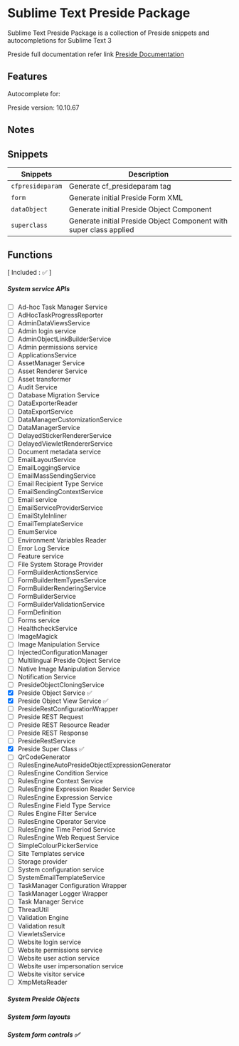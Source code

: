 # Sublime Text Preside Package
Sublime Text Preside Package is a collection of Preside snippets and autocompletions for Sublime Text 3

Preside full documentation refer link
[Preside Documentation](https://docs.preside.org)

## Features
Autocomplete for:

Preside version: 10.10.67

## Notes

## Snippets
| Snippets         | Description                  |
|------------------|------------------------------|
| `cfpresideparam` | Generate cf_presideparam tag |
| `form`           | Generate initial Preside Form XML |
| `dataObject`     | Generate initial Preside Object Component |
| `superclass`     | Generate initial Preside Object Component with super class applied |

## Functions
[ Included : :white_check_mark: ]

##### System service APIs
- [ ] Ad-hoc Task Manager Service
- [ ] AdHocTaskProgressReporter
- [ ] AdminDataViewsService
- [ ] Admin login service
- [ ] AdminObjectLinkBuilderService
- [ ] Admin permissions service
- [ ] ApplicationsService
- [ ] AssetManager Service
- [ ] Asset Renderer Service
- [ ] Asset transformer
- [ ] Audit Service
- [ ] Database Migration Service
- [ ] DataExporterReader
- [ ] DataExportService
- [ ] DataManagerCustomizationService
- [ ] DataManagerService
- [ ] DelayedStickerRendererService
- [ ] DelayedViewletRendererService
- [ ] Document metadata service
- [ ] EmailLayoutService
- [ ] EmailLoggingService
- [ ] EmailMassSendingService
- [ ] Email Recipient Type Service
- [ ] EmailSendingContextService
- [ ] Email service
- [ ] EmailServiceProviderService
- [ ] EmailStyleInliner
- [ ] EmailTemplateService
- [ ] EnumService
- [ ] Environment Variables Reader
- [ ] Error Log Service
- [ ] Feature service
- [ ] File System Storage Provider
- [ ] FormBuilderActionsService
- [ ] FormBuilderItemTypesService
- [ ] FormBuilderRenderingService
- [ ] FormBuilderService
- [ ] FormBuilderValidationService
- [ ] FormDefinition
- [ ] Forms service
- [ ] HealthcheckService
- [ ] ImageMagick
- [ ] Image Manipulation Service
- [ ] InjectedConfigurationManager
- [ ] Multilingual Preside Object Service
- [ ] Native Image Manipulation Service
- [ ] Notification Service
- [ ] PresideObjectCloningService
- [x] Preside Object Service :white_check_mark:
- [x] Preside Object View Service :white_check_mark:
- [ ] PresideRestConfigurationWrapper
- [ ] Preside REST Request
- [ ] Preside REST Resource Reader
- [ ] Preside REST Response
- [ ] PresideRestService
- [x] Preside Super Class :white_check_mark:
- [ ] QrCodeGenerator
- [ ] RulesEngineAutoPresideObjectExpressionGenerator
- [ ] RulesEngine Condition Service
- [ ] RulesEngine Context Service
- [ ] RulesEngine Expression Reader Service
- [ ] RulesEngine Expression Service
- [ ] RulesEngine Field Type Service
- [ ] Rules Engine Filter Service
- [ ] RulesEngine Operator Service
- [ ] RulesEngine Time Period Service
- [ ] RulesEngine Web Request Service
- [ ] SimpleColourPickerService
- [ ] Site Templates service
- [ ] Storage provider
- [ ] System configuration service
- [ ] SystemEmailTemplateService
- [ ] TaskManager Configuration Wrapper
- [ ] TaskManager Logger Wrapper
- [ ] Task Manager Service
- [ ] ThreadUtil
- [ ] Validation Engine
- [ ] Validation result
- [ ] ViewletsService
- [ ] Website login service
- [ ] Website permissions service
- [ ] Website user action service
- [ ] Website user impersonation service
- [ ] Website visitor service
- [ ] XmpMetaReader

##### System Preside Objects

##### System form layouts

##### System form controls :white_check_mark:
